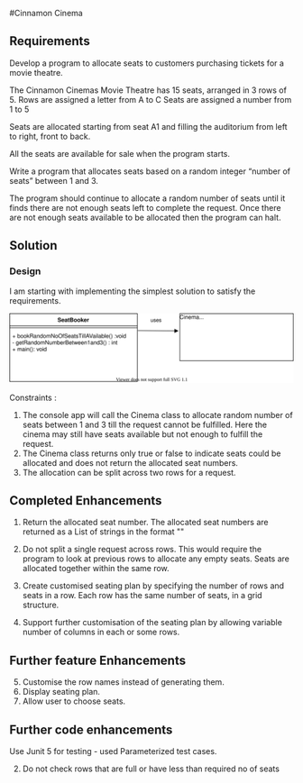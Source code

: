 #Cinnamon Cinema


## Requirements 

Develop a program to allocate seats to customers purchasing tickets for a movie theatre.

The Cinnamon Cinemas Movie Theatre has 15 seats, arranged in 3 rows of 5.
 Rows are assigned a letter from A to C
 Seats are assigned a number from 1 to 5

Seats are allocated starting from seat A1 and filling the auditorium from left to right, 
front to back.

All the seats are available for sale when the program starts.

Write a program that allocates seats based on a random integer “number of seats” between 1 and 3.

The program should continue to allocate a random number of seats until it finds there are not enough seats 
left to complete the request.
Once there are not enough seats available to be allocated then the program can halt.


## Solution

### Design

I am starting with implementing the simplest solution to satisfy the requirements.

![UML](docs/CC_UML.svg)



Constraints :

1. The console app will call the Cinema class to allocate random number of seats between 1 and 3 till
   the request cannot be fulfilled. Here the cinema may still have seats available but not enough to fulfill the 
   request.
2. The Cinema class returns only true or false to indicate seats could be allocated and  does not return the allocated seat numbers.
3. The allocation can be split across two rows for a request.


## Completed Enhancements 

1. Return the allocated seat number. 
    The allocated seat numbers are returned as a List of strings in the format "<Seat Name><Column number>"

2. Do not split a single request across rows. This would require the program to look at previous rows to allocate any empty seats. 
   Seats are allocated together within the same row. 

3. Create customised seating plan by specifying the number of rows and seats in a row. Each row has the same number of seats, in a grid structure.
   
4. Support further customisation of the seating plan by allowing variable number of columns in each or some rows.

## Further feature Enhancements

5. Customise the row names instead of generating them. 
6. Display seating plan. 
7. Allow user to choose seats. 


## Further code enhancements

 Use Junit 5 for testing - used Parameterized test cases.

2. Do not check rows that are full or have less than required no of seats

